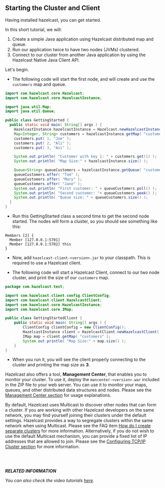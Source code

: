 

## Starting the Cluster and Client


Having installed hazelcast, you can get started. 

In this short tutorial, we will:

1. Create a simple Java application using Hazelcast distributed map and queue. 
2. Run our application twice to have two nodes (JVMs) clustered. 
3. Connect to our cluster from another Java application by using the Hazelcast Native Java Client API.

Let's begin.


-	The following code will start the first node, and will create and use the `customers` map and queue.

```java
import com.hazelcast.core.Hazelcast;
import com.hazelcast.core.HazelcastInstance;

import java.util.Map;
import java.util.Queue;

public class GettingStarted {
  public static void main( String[] args ) {
    HazelcastInstance hazelcastInstance = Hazelcast.newHazelcastInstance();
    Map<Integer, String> customers = hazelcastInstance.getMap( "customers" );
    customers.put( 1, "Joe" );
    customers.put( 2, "Ali" );
    customers.put( 3, "Avi" );

    System.out.println( "Customer with key 1: " + customers.get(1) );
    System.out.println( "Map Size:" + hazelcastInstance.size() );

    Queue<String> queueCustomers = hazelcastInstance.getQueue( "customers" );
    queueCustomers.offer( "Tom" );
    queueCustomers.offer( "Mary" );
    queueCustomers.offer( "Jane" );
    System.out.println( "First customer: " + queueCustomers.poll() );
    System.out.println( "Second customer: "+ queueCustomers.peek() );
    System.out.println( "Queue size: " + queueCustomers.size() );
  }
}
```
-   Run this GettingStarted class a second time to get the second node started. The nodes will form a cluster, so you should see something like this:

```
Members [2] {
  Member [127.0.0.1:5701]
  Member [127.0.0.1:5702] this
}                              
```

-   Now, add `hazelcast-client-`*`<version>`*`.jar` to your classpath. This is required to use a Hazelcast client. 

-   The following code will start a Hazelcast Client, connect to our two node cluster, and print the size of our `customers` map.

```java    
package com.hazelcast.test;

import com.hazelcast.client.config.ClientConfig;
import com.hazelcast.client.HazelcastClient;
import com.hazelcast.core.HazelcastInstance;
import com.hazelcast.core.IMap;

public class GettingStartedClient {
    public static void main( String[] args ) {
        ClientConfig clientConfig = new ClientConfig();
        HazelcastInstance client = HazelcastClient.newHazelcastClient( clientConfig );
        IMap map = client.getMap( "customers" );
        System.out.println( "Map Size:" + map.size() );
    }
}
```
-   When you run it, you will see the client properly connecting to the cluster and printing the map size as **3**.

Hazelcast also offers a tool, **Management Center**, that enables you to monitor your cluster. To use it, deploy the `mancenter-`*`<version>`*`.war` included in the ZIP file to your web server. You can use it to monitor your maps, queues, and other distributed data structures and nodes. Please see the [Management Center section](#management-center) for usage explanations.


By default, Hazelcast uses Multicast to discover other nodes that can form a cluster.  If you are working with other Hazelcast developers on the same network, you may find yourself joining their clusters under the default settings.  Hazelcast provides a way to segregate clusters within the same network when using Multicast. Please see the FAQ item [How do I create separate clusters](#how-do-i-create-separate-clusters) for more information.  Alternatively, if you do not wish to use the default Multicast mechanism, you can provide a fixed list of IP addresses that are allowed to join. Please see the [Configuring TCP/IP Cluster section](#network-configuration) for more information.

<br> </br>


***RELATED INFORMATION***

*You can also check the video tutorials [here](http://hazelcast.org/getting-started/).*

